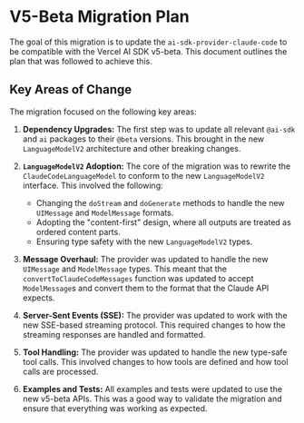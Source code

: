 # V5-Beta Migration Plan

The goal of this migration is to update the `ai-sdk-provider-claude-code` to be compatible with the Vercel AI SDK v5-beta. This document outlines the plan that was followed to achieve this.

## Key Areas of Change

The migration focused on the following key areas:

1.  **Dependency Upgrades:** The first step was to update all relevant `@ai-sdk` and `ai` packages to their `@beta` versions. This brought in the new `LanguageModelV2` architecture and other breaking changes.

2.  **`LanguageModelV2` Adoption:** The core of the migration was to rewrite the `ClaudeCodeLanguageModel` to conform to the new `LanguageModelV2` interface. This involved the following:
    *   Changing the `doStream` and `doGenerate` methods to handle the new `UIMessage` and `ModelMessage` formats.
    *   Adopting the "content-first" design, where all outputs are treated as ordered content parts.
    *   Ensuring type safety with the new `LanguageModelV2` types.

3.  **Message Overhaul:** The provider was updated to handle the new `UIMessage` and `ModelMessage` types. This meant that the `convertToClaudeCodeMessages` function was updated to accept `ModelMessage`s and convert them to the format that the Claude API expects.

4.  **Server-Sent Events (SSE):** The provider was updated to work with the new SSE-based streaming protocol. This required changes to how the streaming responses are handled and formatted.

5.  **Tool Handling:** The provider was updated to handle the new type-safe tool calls. This involved changes to how tools are defined and how tool calls are processed.

6.  **Examples and Tests:** All examples and tests were updated to use the new v5-beta APIs. This was a good way to validate the migration and ensure that everything was working as expected.
